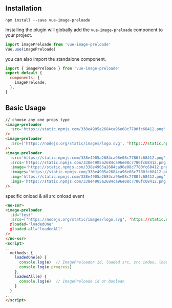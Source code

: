 ## Installation
```
npm install --save vue-image-preloade
```

Installing the plugin will globally add the `vue-image-preloade` component to your project.

```js
import imagePreloade from 'vue-image-preloade'
Vue.use(imagePreloade)
```

you can also import the standalone component.

```js
import { imagePreloade } from 'vue-image-preloade'
export default {
  components: {
    imagePreloade,
  },
}
```

## Basic Usage
```html
// choose any one props type
<image-preloader
  :src='https://static.npmjs.com/338e4905a2684ca96e08c7780fc68412.png'
/>
<image-preloader
  :src=['https://nodejs.org/static/images/logo.svg', 'https://static.npmjs.com/338e4905a2684ca96e08c7780fc68412.png']
/>
<image-preloader
  :src='https://static.npmjs.com/338e4905a2684ca96e08c7780fc68412.png'
  :srcs='https://static.npmjs.com/338e4905a2684ca96e08c7780fc68412.png'
  :image='https://static.npmjs.com/338e4905a2684ca96e08c7780fc68412.png'
  :images='https://static.npmjs.com/338e4905a2684ca96e08c7780fc68412.png'
  :img='https://static.npmjs.com/338e4905a2684ca96e08c7780fc68412.png'
  :imgs='https://static.npmjs.com/338e4905a2684ca96e08c7780fc68412.png'
/>
```
specific onload & all src onload event
```html
<no-ssr>
<image-preloader
  :id="test"
  :srcs=['https://nodejs.org/static/images/logo.svg', 'https://static.npmjs.com/338e4905a2684ca96e08c7780fc68412.png']
  @loaded="loadedOne"
  @loaded-all="loadedAll"
/>
</no-ssr>
<script>
...
  methods: {
    loadedOne(e) {
      console.log(e)  // ImagePreloader id, loaded src, src index, loaded count, src list length, progress
      console.log(e.progress)
    },
    loadedAll(e) {
      console.log(e)  // ImagePreloade id or boolean
    }
  }
...
</script>
```
